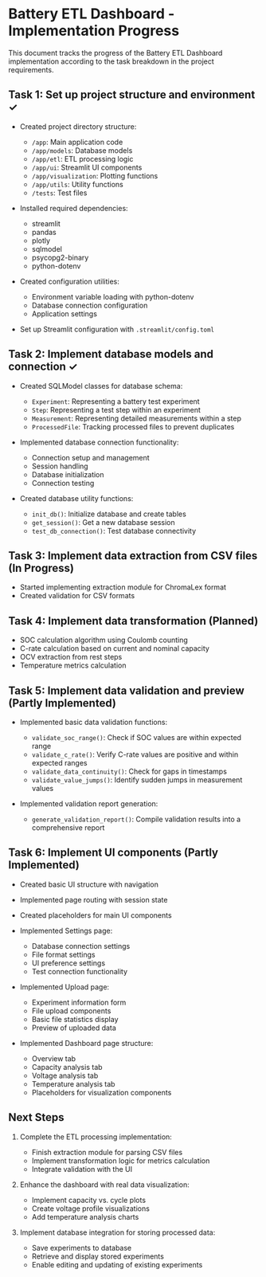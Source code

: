 # Battery ETL Dashboard - Implementation Progress

This document tracks the progress of the Battery ETL Dashboard implementation according to the task breakdown in the project requirements.

## Task 1: Set up project structure and environment ✓

- Created project directory structure:
  - `/app`: Main application code
  - `/app/models`: Database models
  - `/app/etl`: ETL processing logic
  - `/app/ui`: Streamlit UI components
  - `/app/visualization`: Plotting functions
  - `/app/utils`: Utility functions
  - `/tests`: Test files

- Installed required dependencies:
  - streamlit
  - pandas
  - plotly
  - sqlmodel
  - psycopg2-binary
  - python-dotenv

- Created configuration utilities:
  - Environment variable loading with python-dotenv
  - Database connection configuration
  - Application settings

- Set up Streamlit configuration with `.streamlit/config.toml`

## Task 2: Implement database models and connection ✓

- Created SQLModel classes for database schema:
  - `Experiment`: Representing a battery test experiment
  - `Step`: Representing a test step within an experiment
  - `Measurement`: Representing detailed measurements within a step
  - `ProcessedFile`: Tracking processed files to prevent duplicates

- Implemented database connection functionality:
  - Connection setup and management
  - Session handling
  - Database initialization
  - Connection testing

- Created database utility functions:
  - `init_db()`: Initialize database and create tables
  - `get_session()`: Get a new database session
  - `test_db_connection()`: Test database connectivity

## Task 3: Implement data extraction from CSV files (In Progress)

- Started implementing extraction module for ChromaLex format
- Created validation for CSV formats

## Task 4: Implement data transformation (Planned)

- SOC calculation algorithm using Coulomb counting
- C-rate calculation based on current and nominal capacity
- OCV extraction from rest steps
- Temperature metrics calculation

## Task 5: Implement data validation and preview (Partly Implemented)

- Implemented basic data validation functions:
  - `validate_soc_range()`: Check if SOC values are within expected range
  - `validate_c_rate()`: Verify C-rate values are positive and within expected ranges
  - `validate_data_continuity()`: Check for gaps in timestamps
  - `validate_value_jumps()`: Identify sudden jumps in measurement values

- Implemented validation report generation:
  - `generate_validation_report()`: Compile validation results into a comprehensive report

## Task 6: Implement UI components (Partly Implemented)

- Created basic UI structure with navigation
- Implemented page routing with session state
- Created placeholders for main UI components

- Implemented Settings page:
  - Database connection settings
  - File format settings
  - UI preference settings
  - Test connection functionality

- Implemented Upload page:
  - Experiment information form
  - File upload components
  - Basic file statistics display
  - Preview of uploaded data

- Implemented Dashboard page structure:
  - Overview tab
  - Capacity analysis tab
  - Voltage analysis tab
  - Temperature analysis tab
  - Placeholders for visualization components

## Next Steps

1. Complete the ETL processing implementation:
   - Finish extraction module for parsing CSV files
   - Implement transformation logic for metrics calculation
   - Integrate validation with the UI

2. Enhance the dashboard with real data visualization:
   - Implement capacity vs. cycle plots
   - Create voltage profile visualizations
   - Add temperature analysis charts

3. Implement database integration for storing processed data:
   - Save experiments to database
   - Retrieve and display stored experiments
   - Enable editing and updating of existing experiments
